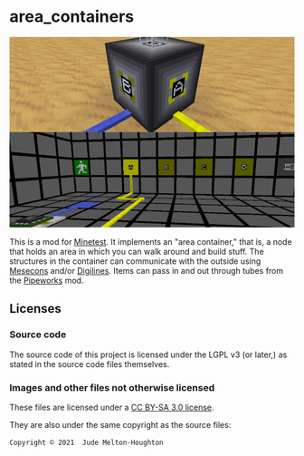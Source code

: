 # area\_containers

![The outside and inside of an area container](screenshot.png)

This is a mod for [Minetest][1]. It implements an "area container," that is,
a node that holds an area in which you can walk around and build stuff. The
structures in the container can communicate with the outside using
[Mesecons][2] and/or [Digilines][3]. Items can pass in and out through tubes
from the [Pipeworks][4] mod.

## Licenses

### Source code

The source code of this project is licensed under the LGPL v3 (or later,)
as stated in the source code files themselves.

### Images and other files not otherwise licensed

These files are licensed under a [CC BY-SA 3.0 license][5].

They are also under the same copyright as the source files:

    Copyright © 2021  Jude Melton-Houghton

[1]: https://www.minetest.net/
[2]: https://mesecons.net/
[3]: https://mesecons.net/digilines.html
[4]: https://gitlab.com/VanessaE/pipeworks/-/wikis/home
[5]: https://creativecommons.org/licenses/by-sa/3.0/
